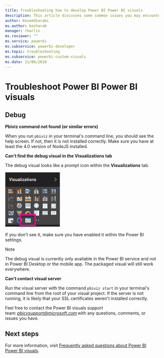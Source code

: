 ```yaml
---
title: Troubleshooting how to develop Power BI Power BI visuals
description: This article discusses some common issues you may encounter when developing or creating a custom Power BI visual.
author: KesemSharabi
ms.author: kesharab
manager: rkarlin
ms.reviewer: ""
ms.service: powerbi
ms.subservice: powerbi-developer
ms.topic: troubleshooting
ms.subservice: powerbi-custom-visuals
ms.date: 11/06/2018
---
```


# Troubleshoot Power BI Power BI visuals

## Debug

**Pbiviz command not found (or similar errors)**

When you run `pbiviz` in your terminal's command line, you should see the help screen. If not, then it is not installed correctly. Make sure you have at least the 4.0 version of NodeJS installed.

**Can't find the debug visual in the Visualizations tab**

The debug visual looks like a prompt icon within the **Visualizations** tab.

![Visual selection](media/power-bi-custom-visuals-troubleshoot/powerbi-developer-visual-selection.png)

If you don't see it, make sure you have enabled it within the Power BI settings.

> [!NOTE]
> The debug visual is currently only available in the Power BI service and not in Power BI Desktop or the mobile app. The packaged visual will still work everywhere.

**Can't contact visual server**

Run the visual server with the command `pbiviz start` in your terminal's command line from the root of your visual project. If the server is not running, it is likely that your SSL certificates weren't installed correctly.

Feel free to contact the Power BI visuals support team: *pbicvsupport@microsoft.com* with any questions, comments, or issues you have.

## Next steps

For more information, visit [Frequently asked questions about Power BI Power BI visuals](power-bi-custom-visuals-faq.md#organizational-visuals).